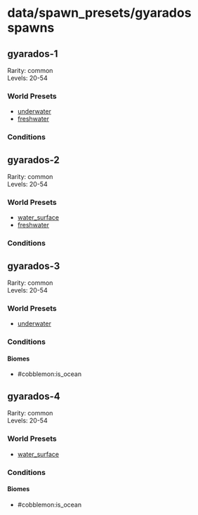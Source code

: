 # data/spawn_presets/gyarados spawns  
  
## gyarados-1  
Rarity: common  
Levels: 20-54  
  
### World Presets  
* [underwater](/data/world_presets/underwater.md)  
* [freshwater](/data/world_presets/freshwater.md)  
  
### Conditions  
  
## gyarados-2  
Rarity: common  
Levels: 20-54  
  
### World Presets  
* [water_surface](/data/world_presets/water_surface.md)  
* [freshwater](/data/world_presets/freshwater.md)  
  
### Conditions  
  
## gyarados-3  
Rarity: common  
Levels: 20-54  
  
### World Presets  
* [underwater](/data/world_presets/underwater.md)  
  
### Conditions  
  
#### Biomes  
  * #cobblemon:is_ocean
  
  
## gyarados-4  
Rarity: common  
Levels: 20-54  
  
### World Presets  
* [water_surface](/data/world_presets/water_surface.md)  
  
### Conditions  
  
#### Biomes  
  * #cobblemon:is_ocean
  
